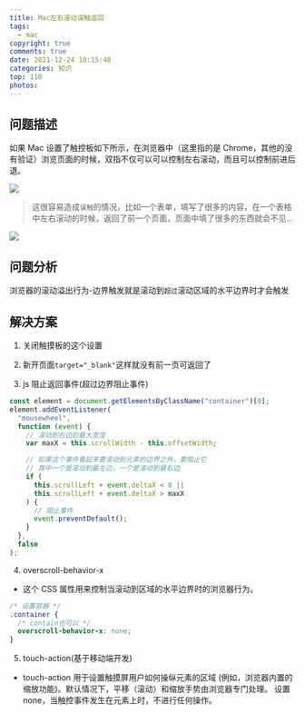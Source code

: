 ```yaml
---
title: Mac左右滚动误触返回
tags:
  - mac
copyright: true
comments: true
date: 2021-12-24 10:15:48
categories: 知识
top: 110
photos:
---
```


## 问题描述

如果 Mac 设置了触控板如下所示，在浏览器中（这里指的是 Chrome，其他的没有验证）浏览页面的时候，双指不仅可以可以控制左右滚动，而且可以控制前进后退。

![](https://cdn.jsdelivr.net/gh/cosyer/images/vue-blog/scroll.png)

> 这很容易造成`误触`的情况，比如一个表单，填写了很多的内容，在一个表格中左右滚动的时候，返回了前一个页面，页面中填了很多的东西就会不见...

![](https://cdn.jsdelivr.net/gh/cosyer/images/vue-blog/scene.png)

## 问题分析

浏览器的滚动溢出行为-边界触发就是滚动到`超过`滚动区域的水平边界时才会触发

## 解决方案

1. 关闭触摸板的这个设置

2. 新开页面`target="_blank"`这样就没有前一页可返回了

3. js 阻止返回事件(超过边界阻止事件)

```js
const element = document.getElementsByClassName("container")[0];
element.addEventListener(
  "mousewheel",
  function (event) {
    // 滚动到右边的最大宽度
    var maxX = this.scrollWidth - this.offsetWidth;

    // 如果这个事件看起来要滚动到元素的边界之外，要阻止它
    // 其中一个是滚动到最左边，一个是滚动到最右边
    if (
      this.scrollLeft + event.deltaX < 0 ||
      this.scrollLeft + event.deltaX > maxX
    ) {
      // 阻止事件
      event.preventDefault();
    }
  },
  false
);
```

4. overscroll-behavior-x

- 这个 CSS 属性用来控制当滚动到区域的水平边界时的浏览器行为。

```css
/* 设置容器 */
.container {
  /* contain也可以 */
  overscroll-behavior-x: none;
}
```

5. touch-action(基于移动端开发)

- touch-action 用于设置触摸屏用户如何操纵元素的区域 (例如，浏览器内置的缩放功能)。默认情况下，平移（滚动）和缩放手势由浏览器专门处理。 设置 none，当触控事件发生在元素上时，不进行任何操作。
